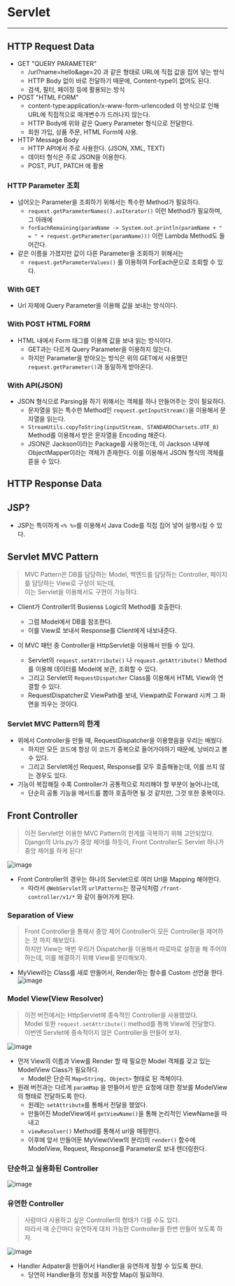 # Servlet
---
## HTTP Request Data
- GET "QUERY PARAMETER"
  - /url?name=hello&age=20 과 같은 형태로 URL에 직접 값을 집어 넣는 방식
  - HTTP Body 없이 바로 전달하기 때문에, Content-type이 없어도 된다.
  - 검색, 필터, 페이징 등에 활용되는 방식
- POST "HTML FORM"
  - content-type:application/x-www-form-urlencoded 이 방식으로 인해 URL에 직접적으로 매개변수가 드러나지 않는다.
  - HTTP Body에 위와 같은 Query Parameter 형식으로 전달한다.
  - 회원 가입, 상품 주문, HTML Form에 사용.
- HTTP Message Body
  - HTTP API에서 주로 사용한다. (JSON, XML, TEXT)
  - 데이터 형식은 주로 JSON을 이용한다.
  - POST, PUT, PATCH 에 활용

### HTTP Parameter 조회
- 넘어오는 Parameter을 조회하기 위해서는 특수한 Method가 필요하다.
  - ```request.getParameterNames().asIterator()``` 이런 Method가 필요하며, 그 아래에
  - ```forEachRemaining(paramName -> System.out.println(paramName + " = " + request.getParameter(paramName)))``` 이런 Lambda Method도 들어간다.
- 같은 이름을 가졌지만 값이 다른 Parameter을 조회하기 위해서는
  - ```request.getParameterValues()``` 를 이용하여 ForEach문으로 조회할 수 있다.

### With GET
- Url 자체에 Query Parameter을 이용해 값을 보내는 방식이다.

### With POST HTML FORM
- HTML 내에서 Form 태그를 이용해 값을 보내 읽는 방식이다.
  - GET과는 다르게 Query Parameter을 이용하지 않는다.
  - 하지만 Parameter을 받아오는 방식은 위의 GET에서 사용했던 ```request.getParameter()```과 동일하게 받아온다.

### With API(JSON)
- JSON 형식으로 Parsing을 하기 위해서는 객체를 하나 만들어주는 것이 필요하다.
  - 문자열을 읽는 특수한 Method인 ```request.getInputStream()```을 이용해서 문자열을 읽는다.
  - ```StreamUtils.copyToString(inputStream, STANDARDCharsets.UTF_8)``` Method를 이용해서 받은 문자열을 Encoding 해준다.
  - JSON은 Jackson이라는 Package를 사용하는데, 이 Jackson 내부에 ObjectMapper이라는 객체가 존재한다. 이를 이용해서 JSON 형식의 객체를 뜯을 수 있다.

## HTTP Response Data

## JSP?

- JSP는 특이하게 ```<% %>```를 이용해서 Java Code를 직접 집어 넣어 실행시킬 수 있다.

## Servlet MVC Pattern
> MVC Pattern은 DB를 담당하는 Model, 백엔드를 담당하는 Controller, 페이지를 담당하는 View로 구성이 되는데,  
> 이는 Servlet을 이용해서도 구현이 가능하다.  
- Client가 Controller의 Busienss Logic의 Method를 호출한다.
  - 그럼 Model에서 DB를 참조한다.
  - 이를 View로 보내서 Response를 Client에게 내보내준다.

- 이 MVC 패턴 중 Controller을 HttpServlet을 이용해서 만들 수 있다.
  - Servlet의 ```request.setAtrribute()``` 나 ```request.getAttribute()``` Method를 이용해 데이터를 Model에 보관, 조회할 수 있다.
  - 그리고 Servlet의 ```RequestDispatcher``` Class를 이용해서 HTML View와 연결할 수 있다.
  - RequestDispatcher로 ViewPath를 보내, Viewpath로 Forward 시켜 그 화면을 띄우는 것이다.

### Servlet MVC Pattern의 한계
- 위에서 Controller을 만들 때, RequestDispatcher을 이용했음을 우리는 배웠다.
  - 하지만 모든 코드에 항상 이 코드가 중복으로 들어가야하기 때문에, 낭비라고 볼 수 있다.
  - 그리고 Servlet에선 Request, Response를 모두 호출해놓는데, 이를 쓰지 않는 경우도 있다.
- 기능이 복잡해질 수록 Controller가 공통적으로 처리해야 할 부분이 늘어나는데,
  - 단순히 공통 기능을 메서드를 뽑아 호출하면 될 것 같지만, 그것 또한 중복이다.

## Front Controller
> 이전 Servlet만 이용한 MVC Pattern의 한계를 극복하기 위해 고안되었다.  
> Django의 Urls.py가 중앙 제어를 하듯이, Front Controller도 Servlet 하나가 중앙 제어를 하게 된다!  

![image](https://user-images.githubusercontent.com/71700079/151535276-9ff071e4-9122-420d-b34d-06198f44bf2f.png)  
- Front Controller의 경우는 하나의 Servlet으로 여러 Url을 Mapping 해야한다.
  - 따라서 ```@WebServlet```의 ```urlPatterns```는 정규식처럼 ```/front-controller/v1/*``` 와 같이 들어가게 된다.

### Separation of View
> Front Controller을 통해서 중앙 제어 Controller이 모든 Controller을 제어하는 것 까지 해보았다.  
> 하지만 View는 매번 우리가 Dispatcher을 이용해서 따로따로 설정을 해 주어야 하는데, 이를 해결하기 위해 View를 분리해보자.  

- MyView라는 Class를 새로 만들어서, Render하는 함수를 Custom 선언을 한다.  
![image](https://user-images.githubusercontent.com/71700079/151962284-efb0a0ea-eab4-428f-aec2-2398de4a61e4.png)  

### Model View(View Resolver)
> 이전 버전에서는 HttpServlet에 종속적인 Controller을 사용했었다.  
> Model 또한 ```request.setAttribute()``` method를 통해 View에 전달했다.  
> 이번엔 Servlet에 종속적이지 않은 Controller을 만들어 보자.  

![image](https://user-images.githubusercontent.com/71700079/151962348-c5480d39-4153-430d-ad4d-3d3605329e3b.png)  
- 먼저 View의 이름과 View를 Render 할 때 필요한 Model 객체를 갖고 있는 ModelView Class가 필요하다.
  - Model은 단순히 ```Map<String, Object>``` 형태로 된 객체이다.
- 원래 버전과는 다르게 ```paramMap``` 을 만들어서 받은 요청에 대한 정보를 ModelView의 형태로 전달하도록 한다.
  - 원래는 ```setAttribute```를 통해서 전달을 했었다.
  - 만들어진 ModelView에서 ```getViewName()```을 통해 논리적인 ViewName을 따내고
  - ```viewResolver()``` Method를 통해서 url을 매핑한다.
  - 이후에 앞서 만들어둔 MyView(View의 분리)의 ```render()``` 함수에 ModelView, Request, Response를 Parameter로 보내 렌더링한다.

### 단순하고 실용화된 Controller
  
![image](https://user-images.githubusercontent.com/71700079/152087707-d5dcf402-d7c2-45d7-9c4c-11a4bfb8ff10.png)  

### 유연한 Controller
> 사람마다 사용하고 싶은 Controller의 형태가 다를 수도 있다.  
> 따라서 매 순간마다 유연하게 대처 가능한 Controller을 한번 만들어 보도록 하자.  

![image](https://user-images.githubusercontent.com/71700079/152087663-c2549834-16bf-45b0-85f3-ec9cca32dc70.png)  

- Handler Adpater을 만들어서 Handler을 유연하게 정할 수 있도록 한다.
  - 당연히 Handler들의 정보를 저장할 Map이 필요하다.



